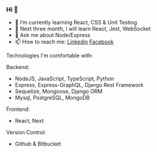 ### Hi  👋 
- 🌱 I’m currently learning React, CSS & Unit Testing
- 🤔 Next three month, I will learn React, Jest, WebSocket 
- 💬 Ask me about Node/Express 
- 📫 How to reach me: [Linkedin](https://www.linkedin.com/in/imalimran/)  [Facebook](https://www.facebook.com/engr.aih/)


Technologies I'm comfortable with:

Backend:
- NodeJS, JavaScript, TypeScript, Python
- Express, Express-GraphQL, Django Rest Framework
- Sequelize, Mongoose, Django ORM
- Mysql, PostgreSQL, MongoDB

Frontend:
- React, Next

Version Control:
- Github & Bitbucket





